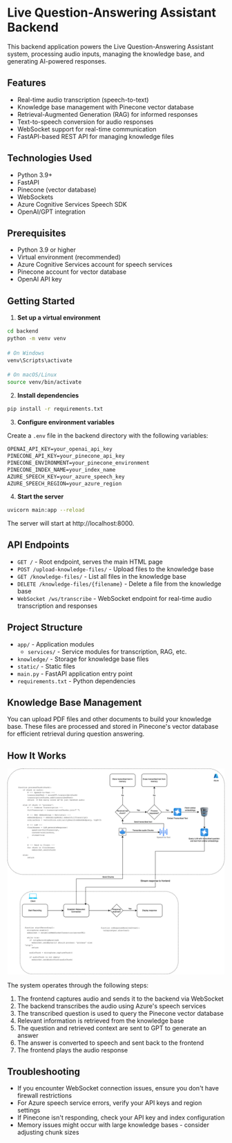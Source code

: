 # Live Question-Answering Assistant Backend

This backend application powers the Live Question-Answering Assistant system, processing audio inputs, managing the knowledge base, and generating AI-powered responses.

## Features

- Real-time audio transcription (speech-to-text)
- Knowledge base management with Pinecone vector database
- Retrieval-Augmented Generation (RAG) for informed responses
- Text-to-speech conversion for audio responses
- WebSocket support for real-time communication
- FastAPI-based REST API for managing knowledge files

## Technologies Used

- Python 3.9+
- FastAPI
- Pinecone (vector database)
- WebSockets
- Azure Cognitive Services Speech SDK
- OpenAI/GPT integration

## Prerequisites

- Python 3.9 or higher
- Virtual environment (recommended)
- Azure Cognitive Services account for speech services
- Pinecone account for vector database
- OpenAI API key

## Getting Started

1. **Set up a virtual environment**

```bash
cd backend
python -m venv venv

# On Windows
venv\Scripts\activate

# On macOS/Linux
source venv/bin/activate
```

2. **Install dependencies**

```bash
pip install -r requirements.txt
```

3. **Configure environment variables**

Create a `.env` file in the backend directory with the following variables:

```
OPENAI_API_KEY=your_openai_api_key
PINECONE_API_KEY=your_pinecone_api_key
PINECONE_ENVIRONMENT=your_pinecone_environment
PINECONE_INDEX_NAME=your_index_name
AZURE_SPEECH_KEY=your_azure_speech_key
AZURE_SPEECH_REGION=your_azure_region
```

4. **Start the server**

```bash
uvicorn main:app --reload
```

The server will start at http://localhost:8000.

## API Endpoints

- `GET /` - Root endpoint, serves the main HTML page
- `POST /upload-knowledge-files/` - Upload files to the knowledge base
- `GET /knowledge-files/` - List all files in the knowledge base
- `DELETE /knowledge-files/{filename}` - Delete a file from the knowledge base
- `WebSocket /ws/transcribe` - WebSocket endpoint for real-time audio transcription and responses

## Project Structure

- `app/` - Application modules
  - `services/` - Service modules for transcription, RAG, etc.
- `knowledge/` - Storage for knowledge base files
- `static/` - Static files
- `main.py` - FastAPI application entry point
- `requirements.txt` - Python dependencies

## Knowledge Base Management

You can upload PDF files and other documents to build your knowledge base. These files are processed and stored in Pinecone's vector database for efficient retrieval during question answering.

## How It Works

![System Architecture Diagram](images/system-diagram.png)

The system operates through the following steps:

1. The frontend captures audio and sends it to the backend via WebSocket
2. The backend transcribes the audio using Azure's speech services
3. The transcribed question is used to query the Pinecone vector database
4. Relevant information is retrieved from the knowledge base
5. The question and retrieved context are sent to GPT to generate an answer
6. The answer is converted to speech and sent back to the frontend
7. The frontend plays the audio response

## Troubleshooting

- If you encounter WebSocket connection issues, ensure you don't have firewall restrictions
- For Azure speech service errors, verify your API keys and region settings
- If Pinecone isn't responding, check your API key and index configuration
- Memory issues might occur with large knowledge bases - consider adjusting chunk sizes